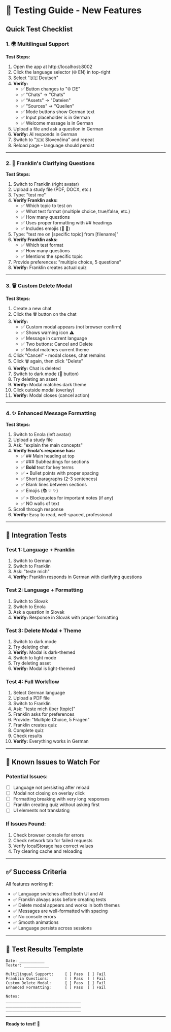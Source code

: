 # 🧪 Testing Guide - New Features

## Quick Test Checklist

### 1. 🌍 Multilingual Support

**Test Steps:**
1. Open the app at http://localhost:8002
2. Click the language selector (🌐 EN) in top-right
3. Select "🇩🇪 Deutsch"
4. **Verify:**
   - ✅ Button changes to "🌐 DE"
   - ✅ "Chats" → "Chats"
   - ✅ "Assets" → "Dateien"
   - ✅ "Sources" → "Quellen"
   - ✅ Mode buttons show German text
   - ✅ Input placeholder is in German
   - ✅ Welcome message is in German
5. Upload a file and ask a question in German
6. **Verify:** AI responds in German
7. Switch to "🇸🇰 Slovenčina" and repeat
8. Reload page - language should persist

---

### 2. 🤔 Franklin's Clarifying Questions

**Test Steps:**
1. Switch to Franklin (right avatar)
2. Upload a study file (PDF, DOCX, etc.)
3. Type: "test me"
4. **Verify Franklin asks:**
   - ✅ Which topic to test on
   - ✅ What test format (multiple choice, true/false, etc.)
   - ✅ How many questions
   - ✅ Uses proper formatting with ## headings
   - ✅ Includes emojis (📝 🎯)
5. Type: "test me on [specific topic] from [filename]"
6. **Verify Franklin asks:**
   - ✅ Which test format
   - ✅ How many questions
   - ✅ Mentions the specific topic
7. Provide preferences: "multiple choice, 5 questions"
8. **Verify:** Franklin creates actual quiz

---

### 3. 🗑️ Custom Delete Modal

**Test Steps:**
1. Create a new chat
2. Click the 🗑️ button on the chat
3. **Verify:**
   - ✅ Custom modal appears (not browser confirm)
   - ✅ Shows warning icon ⚠️
   - ✅ Message in current language
   - ✅ Two buttons: Cancel and Delete
   - ✅ Modal matches current theme
4. Click "Cancel" - modal closes, chat remains
5. Click 🗑️ again, then click "Delete"
6. **Verify:** Chat is deleted
7. Switch to dark mode (🌙 button)
8. Try deleting an asset
9. **Verify:** Modal matches dark theme
10. Click outside modal (overlay)
11. **Verify:** Modal closes (cancel action)

---

### 4. ✨ Enhanced Message Formatting

**Test Steps:**
1. Switch to Enola (left avatar)
2. Upload a study file
3. Ask: "explain the main concepts"
4. **Verify Enola's response has:**
   - ✅ ## Main heading at top
   - ✅ ### Subheadings for sections
   - ✅ **Bold** text for key terms
   - ✅ • Bullet points with proper spacing
   - ✅ Short paragraphs (2-3 sentences)
   - ✅ Blank lines between sections
   - ✅ Emojis (📚 💡 ✨)
   - ✅ > Blockquotes for important notes (if any)
   - ✅ NO walls of text
5. Scroll through response
6. **Verify:** Easy to read, well-spaced, professional

---

## 🎯 Integration Tests

### Test 1: Language + Franklin
1. Switch to German
2. Switch to Franklin
3. Ask: "teste mich"
4. **Verify:** Franklin responds in German with clarifying questions

### Test 2: Language + Formatting
1. Switch to Slovak
2. Switch to Enola
3. Ask a question in Slovak
4. **Verify:** Response in Slovak with proper formatting

### Test 3: Delete Modal + Theme
1. Switch to dark mode
2. Try deleting chat
3. **Verify:** Modal is dark-themed
4. Switch to light mode
5. Try deleting asset
6. **Verify:** Modal is light-themed

### Test 4: Full Workflow
1. Select German language
2. Upload a PDF file
3. Switch to Franklin
4. Ask: "teste mich über [topic]"
5. Franklin asks for preferences
6. Provide: "Multiple Choice, 5 Fragen"
7. Franklin creates quiz
8. Complete quiz
9. Check results
10. **Verify:** Everything works in German

---

## 🐛 Known Issues to Watch For

### Potential Issues:
- [ ] Language not persisting after reload
- [ ] Modal not closing on overlay click
- [ ] Formatting breaking with very long responses
- [ ] Franklin creating quiz without asking first
- [ ] UI elements not translating

### If Issues Found:
1. Check browser console for errors
2. Check network tab for failed requests
3. Verify localStorage has correct values
4. Try clearing cache and reloading

---

## ✅ Success Criteria

All features working if:
- ✅ Language switches affect both UI and AI
- ✅ Franklin always asks before creating tests
- ✅ Delete modal appears and works in both themes
- ✅ Messages are well-formatted with spacing
- ✅ No console errors
- ✅ Smooth animations
- ✅ Language persists across sessions

---

## 📝 Test Results Template

```
Date: ___________
Tester: ___________

Multilingual Support:     [ ] Pass  [ ] Fail
Franklin Questions:       [ ] Pass  [ ] Fail
Custom Delete Modal:      [ ] Pass  [ ] Fail
Enhanced Formatting:      [ ] Pass  [ ] Fail

Notes:
_________________________________
_________________________________
_________________________________
```

---

**Ready to test!** 🚀
